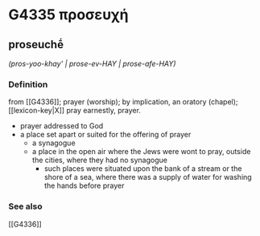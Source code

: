 # G4335 προσευχή

## proseuchḗ

_(pros-yoo-khay' | prose-ev-HAY | prose-afe-HAY)_

### Definition

from [[G4336]]; prayer (worship); by implication, an oratory (chapel); [[lexicon-key|X]] pray earnestly, prayer.

- prayer addressed to God
- a place set apart or suited for the offering of prayer
  - a synagogue
  - a place in the open air where the Jews were wont to pray, outside the cities, where they had no synagogue
    - such places were situated upon the bank of a stream or the shore of a sea, where there was a supply of water for washing the hands before prayer

### See also

[[G4336]]

